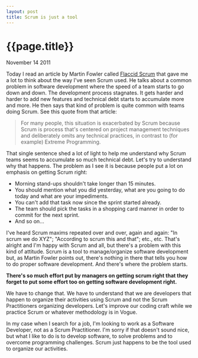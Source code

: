```yaml
---
layout: post
title: Scrum is just a tool
---
```


# {{page.title}} #

<span class="meta">November 14 2011</span>

Today I read an article by Martin Fowler called [Flaccid Scrum](http://martinfowler.com/bliki/FlaccidScrum.html) that gave me a lot to think about the way I've seen Scrum used. He talks about a common problem in software development where the speed of a team starts to go down and down. The development process stagnates. It gets harder and harder to add new features and technical debt starts to accumulate more and more.  He then says that kind of problem is quite common with teams doing Scrum. See this quote from that article:

> For many people, this situation is exacerbated by Scrum because Scrum is process that's centered on project management techniques and deliberately omits any technical practices, in contrast to (for example) Extreme Programming.

That single sentence shed a lot of light to help me understand why Scrum teams seems to accumulate so much technical debt. Let's try to understand why that happens. The problem as I see it is because people put a lot on emphasis on getting Scrum right:

* Morning stand-ups shouldn't take longer than 15 minutes.
* You should mention what you did yesterday, what are you going to do today and what are your impediments.
* You can't add that task now since the sprint started already.
* The team should pick the tasks in a shopping card manner in order to commit for the next sprint.
* And so on…

I've heard Scrum maxims repeated over and over, again and again: "In scrum we do XYZ"; "According to scrum this and that"; etc., etc. That's alright and I'm happy with Scrum and all, but there's a problem with this kind of attitude. Scrum is a tool to manage/organize software development but, as Martin Fowler points out, there's nothing in there that tells you how to do proper software development. And there's where the problem starts.

__There's so much effort put by managers on getting scrum right that they forget to put some effort too on getting software development right.__

We have to change that. We have to understand that we are developers that happen to organize their activities using Scrum and not the Scrum Practitioners organizing developers. Let's improve our coding craft while we practice Scrum or whatever methodology is in Vogue.

In my case when I search for a job, I'm looking to work as a Software Developer, not as a Scrum Practitioner. I'm sorry if that doesn't sound nice, but what I like to do is to develop software, to solve problems and to overcome programming challenges. Scrum just happens to be the tool used to organize our activities.